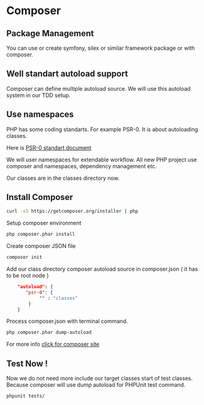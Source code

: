 Composer
=====================

## Package Management 
You can use or create symfony, silex or similar framework package or with composer. 

## Well standart autoload support 
Composer can define multiple autoload source. We will use this autoload system in our TDD setup. 

## Use namespaces 

PHP has some coding standarts. For example PSR-0. It is about autoloading classes.

Here is [PSR-0 standart document](http://www.php-fig.org/psr/psr-0/)

We will user namespaces for extendable workflow. All new PHP project use composer and namespaces, dependency management etc.

Our classes are in the classes directory now.  

## Install Composer 

```bash
curl -sS https://getcomposer.org/installer | php
```
Setup composer environment

```bash
php composer.phar install
```
Create composer JSON file

```bash
composer init
```

Add our class directory composer autoload source in composer.json ( it has to be root node )

```json
 	"autoload": {
 	   "psr-0": {
        	"" : "classes"
    	}
	}
```
Process composer.json with terminal command.

```bash
php composer.phar dump-autoload
```

For more info [click for composer site](http://getcomposer.org)

## Test Now !

Now we do not need more include our target classes start of test classes. 
Because composer will use dump autoload for PHPUnit test command.

```bash
phpunit tests/
```